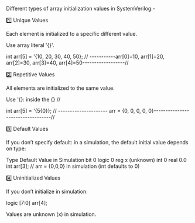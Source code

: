 Different types of array initialization values in SystemVerilog:-

1️⃣ Unique Values

Each element is initialized to a specific different value.

Use array literal '{}'.

int arr[5] = '{10, 20, 30, 40, 50};
// -----------arr[0]=10, arr[1]=20, arr[2]=30, arr[3]=40, arr[4]=50------------------//

2️⃣ Repetitive Values

All elements are initialized to the same value.

Use '{}: inside the {}  // 

int arr[5] = '{5{0}};
// ---------------------  arr = {0, 0, 0, 0, 0}----------------------------------//


3️⃣ Default Values

If you don’t specify default: in a simulation, the default initial value depends on type:

Type	Default Value in Simulation
bit	          0
logic        	0
reg	          x (unknown)
int	          0
real	        0.0
          int arr[3];
          // arr = {0,0,0} in simulation (int defaults to 0)


4️⃣ Uninitialized Values

If you don’t initialize in simulation:

logic [7:0] arr[4];


Values are unknown (x) in simulation.






